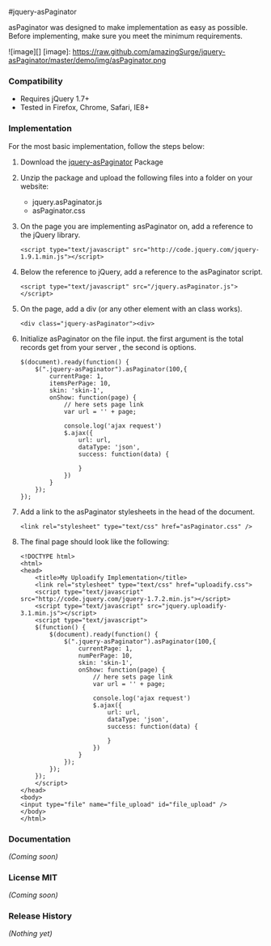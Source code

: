 #jquery-asPaginator

asPaginator was designed to make implementation as easy as possible. Before implementing, make sure you meet the minimum requirements.


![image][]
 [image]: https://raw.github.com/amazingSurge/jquery-asPaginator/master/demo/img/asPaginator.png

### Compatibility
- Requires jQuery 1.7+
- Tested in Firefox, Chrome, Safari, IE8+ 

### Implementation

For the most basic implementation, follow the steps below:

1.	Download the [jquery-asPaginator](https://raw.github.com/amazingSurge/jquery-asPaginator) Package

2.	Unzip the package and upload the following files into a folder on your website:  

	-  jquery.asPaginator.js
	-  asPaginator.css 

3.	On the page you are implementing asPaginator on, add a reference to the jQuery library.

		<script type="text/javascript" src="http://code.jquery.com/jquery-1.9.1.min.js"></script>

4.	Below the reference to jQuery, add a reference to the asPaginator script.

		<script type="text/javascript" src="/jquery.asPaginator.js"></script>

5.	On the page, add a div (or any other element with an class works).

		<div class="jquery-asPaginator"><div>

6.	Initialize asPaginator on the file input. the first argument is the total records get from your server , the second is options. 
		
		$(document).ready(function() {
		    $(".jquery-asPaginator").asPaginator(100,{
		        currentPage: 1,
		        itemsPerPage: 10,
		        skin: 'skin-1',
		        onShow: function(page) {
		        	// here sets page link
		            var url = '' + page;
		            
		            console.log('ajax request')
		            $.ajax({
		                url: url,
		                dataType: 'json',
		                success: function(data) {

		                }
		            })
		        }
		    });                         
		});

7.	Add a link to the asPaginator stylesheets in the head of the document.

		<link rel="stylesheet" type="text/css" href="asPaginator.css" />

8.	The final page should look like the following:

		<!DOCTYPE html>
		<html>
		<head>
		    <title>My Uploadify Implementation</title>
		    <link rel="stylesheet" type="text/css" href="uploadify.css">
		    <script type="text/javascript" src="http://code.jquery.com/jquery-1.7.2.min.js"></script>
		    <script type="text/javascript" src="jquery.uploadify-3.1.min.js"></script>
		    <script type="text/javascript">
		    $(function() {
		        $(document).ready(function() {
				    $(".jquery-asPaginator").asPaginator(100,{
				        currentPage: 1,
				        numPerPage: 10,
				        skin: 'skin-1',
				        onShow: function(page) {
				        	// here sets page link
				            var url = '' + page;
				            
				            console.log('ajax request')
				            $.ajax({
				                url: url,
				                dataType: 'json',
				                success: function(data) {

				                }
				            })
				        }
				    });                         
				});
		    });
		    </script>
		</head>
		<body>
		<input type="file" name="file_upload" id="file_upload" />
		</body>
		</html>


### Documentation
_(Coming soon)_

### License MIT
_(Coming soon)_

### Release History
_(Nothing yet)_
